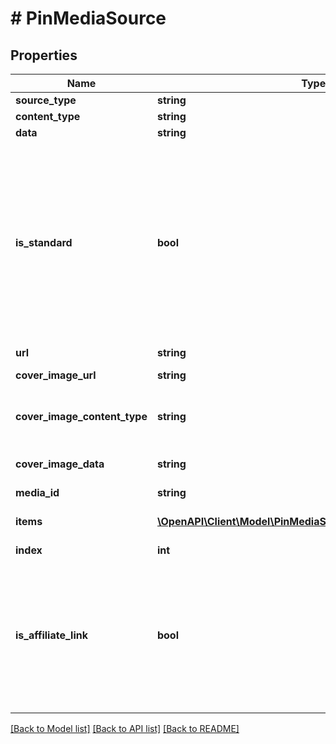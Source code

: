 # # PinMediaSource

## Properties

Name | Type | Description | Notes
------------ | ------------- | ------------- | -------------
**source_type** | **string** |  |
**content_type** | **string** |  |
**data** | **string** |  |
**is_standard** | **bool** | Set the parameter to false to create the new simplified Pin instead of the standard pin. Currently the field is only available to a list of beta users. | [optional] [default to true]
**url** | **string** |  |
**cover_image_url** | **string** | Cover image url. | [optional]
**cover_image_content_type** | **string** | Content type for cover image Base64. | [optional]
**cover_image_data** | **string** | Cover image Base64. | [optional]
**media_id** | **string** |  |
**items** | [**\OpenAPI\Client\Model\PinMediaSourceImagesURLItemsInner[]**](PinMediaSourceImagesURLItemsInner.md) | Array with image objects. |
**index** | **int** |  | [optional]
**is_affiliate_link** | **bool** | This is an affiliate link or sponsored product. The FTC requires disclosure for paid partnerships and affiliate products. | [optional] [default to false]

[[Back to Model list]](../../README.md#models) [[Back to API list]](../../README.md#endpoints) [[Back to README]](../../README.md)
